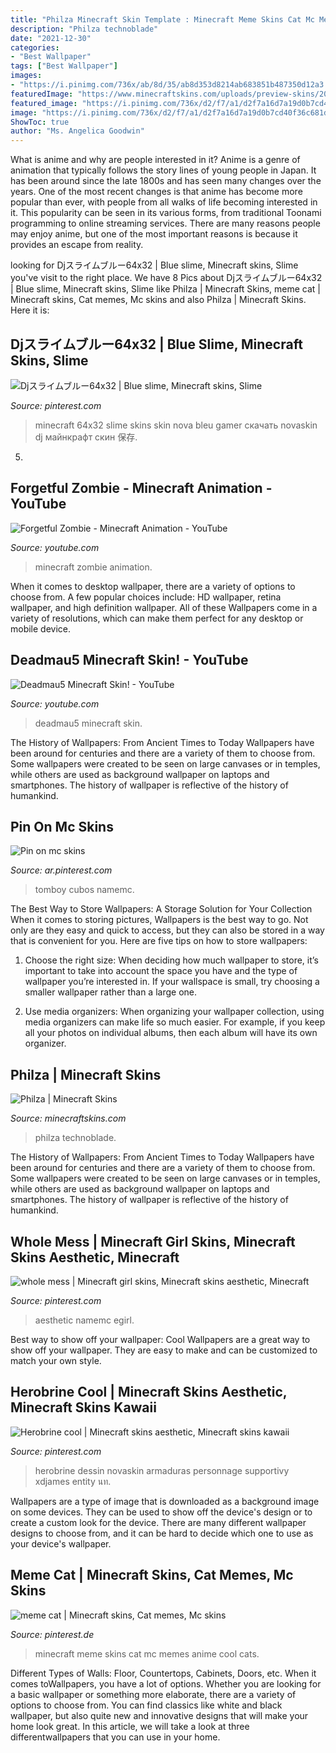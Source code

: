 ```yaml
---
title: "Philza Minecraft Skin Template : Minecraft Meme Skins Cat Mc Memes Anime Cool Cats"
description: "Philza technoblade"
date: "2021-12-30"
categories:
- "Best Wallpaper"
tags: ["Best Wallpaper"]
images:
- "https://i.pinimg.com/736x/ab/8d/35/ab8d353d8214ab683851b487350d12a3.jpg"
featuredImage: "https://www.minecraftskins.com/uploads/preview-skins/2021/01/20/philza-minecraft-skin-template-16432309.png?v302"
featured_image: "https://i.pinimg.com/736x/d2/f7/a1/d2f7a16d7a19d0b7cd40f36c681d6c73.jpg"
image: "https://i.pinimg.com/736x/d2/f7/a1/d2f7a16d7a19d0b7cd40f36c681d6c73.jpg"
ShowToc: true
author: "Ms. Angelica Goodwin"
---
```



What is anime and why are people interested in it?
Anime is a genre of animation that typically follows the story lines of young people in Japan. It has been around since the late 1800s and has seen many changes over the years. One of the most recent changes is that anime has become more popular than ever, with people from all walks of life becoming interested in it. This popularity can be seen in its various forms, from traditional Toonami programming to online streaming services. There are many reasons people may enjoy anime, but one of the most important reasons is because it provides an escape from reality.

	

		
looking for Djスライムブルー64x32 | Blue slime, Minecraft skins, Slime you've visit to the right place. We have 8 Pics about Djスライムブルー64x32 | Blue slime, Minecraft skins, Slime like Philza | Minecraft Skins, meme cat | Minecraft skins, Cat memes, Mc skins and also Philza | Minecraft Skins. Here it is:
		
    
## Djスライムブルー64x32 | Blue Slime, Minecraft Skins, Slime

<img loading=lazy src="https://i.pinimg.com/736x/cd/91/d1/cd91d18274d5bd37cdcfaeda18c001bb.jpg" onerror="this.onerror=null;this.src='https://tse3.mm.bing.net/th?id=OIP.jng1rlXp8Y7p3eXVeQwFsAAAAA&amp;pid=15.1';" alt="Djスライムブルー64x32 | Blue slime, Minecraft skins, Slime">

_Source: pinterest.com_

>minecraft 64x32 slime skins skin nova bleu gamer скачать novaskin dj майнкрафт скин 保存. 

	

5.

    
## Forgetful Zombie - Minecraft Animation - YouTube

<img loading=lazy src="https://i.ytimg.com/vi/py_EAetfJvE/maxresdefault.jpg" onerror="this.onerror=null;this.src='https://tse2.mm.bing.net/th?id=OIP.LHS0WXY_Ygtyj2m4LFXCmwHaEK&amp;pid=15.1';" alt="Forgetful Zombie - Minecraft Animation - YouTube">

_Source: youtube.com_

>minecraft zombie animation. 

	

When it comes to desktop wallpaper, there are a variety of options to choose from. A few popular choices include: HD wallpaper, retina wallpaper, and high definition wallpaper. All of these Wallpapers come in a variety of resolutions, which can make them perfect for any desktop or mobile device. 

    
## Deadmau5 Minecraft Skin! - YouTube

<img loading=lazy src="https://i.ytimg.com/vi/Y__T51byddQ/maxresdefault.jpg" onerror="this.onerror=null;this.src='https://tse1.mm.bing.net/th?id=OIP.h-i-x3NktiJFFXAV96fucgHaEK&amp;pid=15.1';" alt="Deadmau5 Minecraft Skin! - YouTube">

_Source: youtube.com_

>deadmau5 minecraft skin. 

	

The History of Wallpapers: From Ancient Times to Today
Wallpapers have been around for centuries and there are a variety of them to choose from. Some wallpapers were created to be seen on large canvases or in temples, while others are used as background wallpaper on laptops and smartphones. The history of wallpaper is reflective of the history of humankind.

    
## Pin On Mc Skins

<img loading=lazy src="https://i.pinimg.com/736x/d2/f7/a1/d2f7a16d7a19d0b7cd40f36c681d6c73.jpg" onerror="this.onerror=null;this.src='https://tse3.mm.bing.net/th?id=OIP.9-jws3fQQH8HzO9z__xL8gHaJ3&amp;pid=15.1';" alt="Pin on mc skins">

_Source: ar.pinterest.com_

>tomboy cubos namemc. 

	

The Best Way to Store Wallpapers: A Storage Solution for Your Collection
When it comes to storing pictures, Wallpapers is the best way to go. Not only are they easy and quick to access, but they can also be stored in a way that is convenient for you. Here are five tips on how to store wallpapers:
1) Choose the right size: When deciding how much wallpaper to store, it’s important to take into account the space you have and the type of wallpaper you’re interested in. If your wallspace is small, try choosing a smaller wallpaper rather than a large one.

2) Use media organizers: When organizing your wallpaper collection, using media organizers can make life so much easier. For example, if you keep all your photos on individual albums, then each album will have its own organizer.

    
## Philza | Minecraft Skins

<img loading=lazy src="https://www.minecraftskins.com/uploads/preview-skins/2021/01/20/philza-minecraft-skin-template-16432309.png?v302" onerror="this.onerror=null;this.src='https://tse2.mm.bing.net/th?id=OIP.fAqmXxz2HqIeLcTJ1EO0UQAAAA&amp;pid=15.1';" alt="Philza | Minecraft Skins">

_Source: minecraftskins.com_

>philza technoblade. 

	

The History of Wallpapers: From Ancient Times to Today
Wallpapers have been around for centuries and there are a variety of them to choose from. Some wallpapers were created to be seen on large canvases or in temples, while others are used as background wallpaper on laptops and smartphones. The history of wallpaper is reflective of the history of humankind.

    
## Whole Mess | Minecraft Girl Skins, Minecraft Skins Aesthetic, Minecraft

<img loading=lazy src="https://i.pinimg.com/736x/ff/3e/28/ff3e28e3e259b504bccfeb8c6573db39.jpg" onerror="this.onerror=null;this.src='https://tse4.mm.bing.net/th?id=OIP.UwexH6zmAAn7fmIhdmXVOQHaKh&amp;pid=15.1';" alt="whole mess | Minecraft girl skins, Minecraft skins aesthetic, Minecraft">

_Source: pinterest.com_

>aesthetic namemc egirl. 

	

Best way to show off your wallpaper:
Cool Wallpapers are a great way to show off your wallpaper. They are easy to make and can be customized to match your own style.

    
## Herobrine Cool | Minecraft Skins Aesthetic, Minecraft Skins Kawaii

<img loading=lazy src="https://i.pinimg.com/736x/ab/8d/35/ab8d353d8214ab683851b487350d12a3.jpg" onerror="this.onerror=null;this.src='https://tse3.mm.bing.net/th?id=OIP.hGTO3RFcTX4YCbtJvP_rGwAAAA&amp;pid=15.1';" alt="Herobrine cool | Minecraft skins aesthetic, Minecraft skins kawaii">

_Source: pinterest.com_

>herobrine dessin novaskin armaduras personnage supportivy xdjames entity นท. 

	

Wallpapers are a type of image that is downloaded as a background image on some devices. They can be used to show off the device's design or to create a custom look for the device. There are many different wallpaper designs to choose from, and it can be hard to decide which one to use as your device's wallpaper.

    
## Meme Cat | Minecraft Skins, Cat Memes, Mc Skins

<img loading=lazy src="https://i.pinimg.com/736x/f7/0d/4f/f70d4fb271005a93de58bb963b812984.jpg" onerror="this.onerror=null;this.src='https://tse3.mm.bing.net/th?id=OIP.e21H2jxMdjTCAQq8iA_RxgAAAA&amp;pid=15.1';" alt="meme cat | Minecraft skins, Cat memes, Mc skins">

_Source: pinterest.de_

>minecraft meme skins cat mc memes anime cool cats. 

	

Different Types of Walls: Floor, Countertops, Cabinets, Doors, etc.
When it comes toWallpapers, you have a lot of options. Whether you are looking for a basic wallpaper or something more elaborate, there are a variety of options to choose from. You can find classics like white and black wallpaper, but also quite new and innovative designs that will make your home look great. In this article, we will take a look at three differentwallpapers that you can use in your home.

